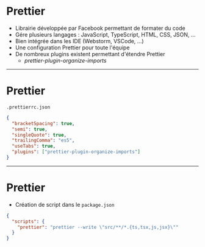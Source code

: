 # Prettier

- Librairie développée par Facebook permettant de formater du code
- Gére plusieurs langages : JavaScript, TypeScript, HTML, CSS, JSON, ...
- Bien intégrée dans les IDE (Webstorm, VSCode, ...)
- Une configuration Prettier pour toute l'équipe
- De nombreux plugins existent permettant d'étendre Prettier
  - _prettier-plugin-organize-imports_

---

# Prettier

`.prettierrc.json`

```json
{
  "bracketSpacing": true,
  "semi": true,
  "singleQuote": true,
  "trailingComma": "es5",
  "useTabs": true,
  "plugins": ["prettier-plugin-organize-imports"]
}
```

---

# Prettier

- Création de script dans le `package.json`

```json
{
  "scripts": {
    "prettier": "prettier --write \"src/**/*.{ts,tsx,js,jsx}\""
  }
}
```
